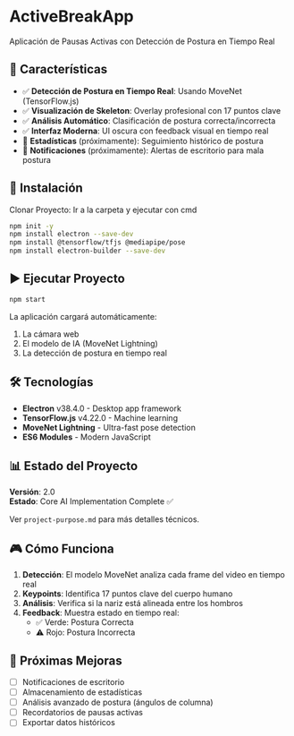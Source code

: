 # ActiveBreakApp

Aplicación de Pausas Activas con Detección de Postura en Tiempo Real

## 🎯 Características

- ✅ **Detección de Postura en Tiempo Real**: Usando MoveNet (TensorFlow.js)
- ✅ **Visualización de Skeleton**: Overlay profesional con 17 puntos clave
- ✅ **Análisis Automático**: Clasificación de postura correcta/incorrecta
- ✅ **Interfaz Moderna**: UI oscura con feedback visual en tiempo real
- 🚧 **Estadísticas** (próximamente): Seguimiento histórico de postura
- 🚧 **Notificaciones** (próximamente): Alertas de escritorio para mala postura

## 🚀 Instalación

Clonar Proyecto: Ir a la carpeta y ejecutar con cmd

```bash
npm init -y
npm install electron --save-dev
npm install @tensorflow/tfjs @mediapipe/pose
npm install electron-builder --save-dev
```

## ▶️ Ejecutar Proyecto

```bash
npm start
```

La aplicación cargará automáticamente:

1. La cámara web
2. El modelo de IA (MoveNet Lightning)
3. La detección de postura en tiempo real

## 🛠️ Tecnologías

- **Electron** v38.4.0 - Desktop app framework
- **TensorFlow.js** v4.22.0 - Machine learning
- **MoveNet Lightning** - Ultra-fast pose detection
- **ES6 Modules** - Modern JavaScript

## 📊 Estado del Proyecto

**Versión**: 2.0  
**Estado**: Core AI Implementation Complete ✅

Ver `project-purpose.md` para más detalles técnicos.

## 🎮 Cómo Funciona

1. **Detección**: El modelo MoveNet analiza cada frame del video en tiempo real
2. **Keypoints**: Identifica 17 puntos clave del cuerpo humano
3. **Análisis**: Verifica si la nariz está alineada entre los hombros
4. **Feedback**: Muestra estado en tiempo real:
   - ✅ Verde: Postura Correcta
   - ⚠️ Rojo: Postura Incorrecta

## 📝 Próximas Mejoras

- [ ] Notificaciones de escritorio
- [ ] Almacenamiento de estadísticas
- [ ] Análisis avanzado de postura (ángulos de columna)
- [ ] Recordatorios de pausas activas
- [ ] Exportar datos históricos
